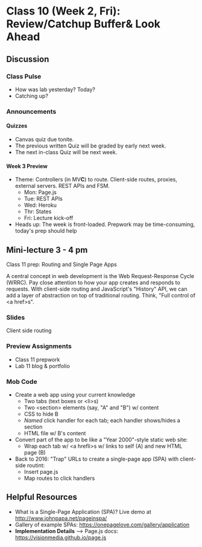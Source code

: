 # Class 10 (Week 2, Fri): Review/Catchup Buffer&amp; Look Ahead

## Discussion

### Class Pulse
- How was lab yesterday? Today?
- Catching up?

### Announcements

#### Quizzes
- Canvas quiz due tonite.
- The previous written Quiz will be graded by early next week.
- The next in-class Quiz will be next week.

#### Week 3 Preview
- Theme: Controllers (in MV**C**) to route. Client-side routes, proxies, external servers. REST APIs and FSM.
  - Mon: Page.js
  - Tue: REST APIs
  - Wed: Heroku
  - Thr: States
  - Fri: Lecture kick-off
- Heads up: The week is front-loaded. Prepwork may be time-consuming, today's prep should help

## Mini-lecture 3 - 4 pm
Class 11 prep: Routing and Single Page Apps

A central concept in web development is the Web Request-Response Cycle (WRRC). Pay close attention to how your app creates and responds to requests. With client-side routing and JavaScript's "History" API, we can add a layer of abstraction on top of traditional routing. Think, "Full control of &lt;a href&gt;s".

### Slides
Client side routing

### Preview Assignments
- Class 11 prepwork
- Lab 11 blog &amp; portfolio

### Mob Code
- Create a web app using your current knowledge
  - Two tabs (text boxes or &lt;li&gt;s)
  - Two &lt;section&gt; elements (say, "A" and "B") w/ content
  - CSS to hide B
  - *Named* click handler for each tab; each handler shows/hides a section
  - HTML file w/ B's content
- Convert part of the app to be like a "Year 2000"-style static web site:
  - Wrap each tab w/ &lt;a hrefli&gt;s w/ links to self (A) and new HTML page (B)
- Back to 2016: "Trap" URLs to create a single-page app (SPA) with client-side routint:
  - Insert page.js
  - Map routes to click handlers

## Helpful Resources
- What is a Single-Page Application (SPA)? Live demo at http://www.johnpapa.net/pageinspa/
- Gallery of example SPAs: https://onepagelove.com/gallery/application
- **Implementation Details** --> Page.js docs: https://visionmedia.github.io/page.js
